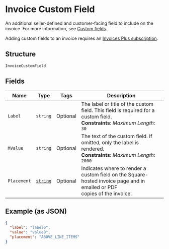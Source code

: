 
# Invoice Custom Field

An additional seller-defined and customer-facing field to include on the invoice. For more information,
see [Custom fields](https://developer.squareup.com/docs/invoices-api/overview#custom-fields).

Adding custom fields to an invoice requires an
[Invoices Plus subscription](https://developer.squareup.com/docs/invoices-api/overview#invoices-plus-subscription).

## Structure

`InvoiceCustomField`

## Fields

| Name | Type | Tags | Description |
|  --- | --- | --- | --- |
| `Label` | `string` | Optional | The label or title of the custom field. This field is required for a custom field.<br>**Constraints**: *Maximum Length*: `30` |
| `MValue` | `string` | Optional | The text of the custom field. If omitted, only the label is rendered.<br>**Constraints**: *Maximum Length*: `2000` |
| `Placement` | [`string`](../../doc/models/invoice-custom-field-placement.md) | Optional | Indicates where to render a custom field on the Square-hosted invoice page and in emailed or PDF<br>copies of the invoice. |

## Example (as JSON)

```json
{
  "label": "label6",
  "value": "value8",
  "placement": "ABOVE_LINE_ITEMS"
}
```

